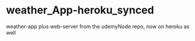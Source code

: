 # weather_App-heroku_synced
weather-app plus web-server from the udemyNode repo, now on heroku as well
